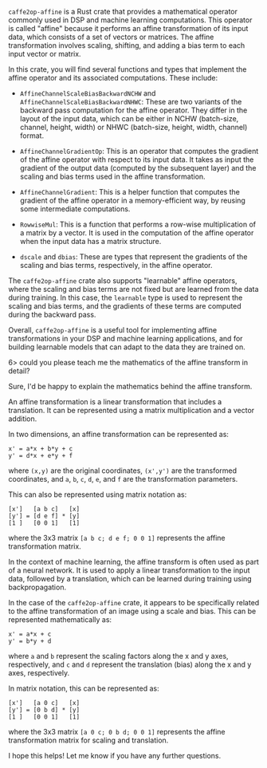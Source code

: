`caffe2op-affine` is a Rust crate that provides
a mathematical operator commonly used in DSP and
machine learning computations. This operator is
called "affine" because it performs an affine
transformation of its input data, which consists
of a set of vectors or matrices. The affine
transformation involves scaling, shifting, and
adding a bias term to each input vector or matrix.

In this crate, you will find several functions and
types that implement the affine operator and its
associated computations. These include:

- `AffineChannelScaleBiasBackwardNCHW` and
  `AffineChannelScaleBiasBackwardNHWC`: These are
  two variants of the backward pass computation
  for the affine operator. They differ in the
  layout of the input data, which can be either in
  NCHW (batch-size, channel, height, width) or
  NHWC (batch-size, height, width, channel)
  format.

- `AffineChannelGradientOp`: This is an operator
  that computes the gradient of the affine
  operator with respect to its input data. It
  takes as input the gradient of the output data
  (computed by the subsequent layer) and the
  scaling and bias terms used in the affine
  transformation.

- `AffineChannelGradient`: This is a helper
  function that computes the gradient of the
  affine operator in a memory-efficient way, by
  reusing some intermediate computations.

- `RowwiseMul`: This is a function that performs
  a row-wise multiplication of a matrix by
  a vector. It is used in the computation of the
  affine operator when the input data has a matrix
  structure.

- `dscale` and `dbias`: These are types that
  represent the gradients of the scaling and bias
  terms, respectively, in the affine operator.

The `caffe2op-affine` crate also supports
"learnable" affine operators, where the scaling
and bias terms are not fixed but are learned from
the data during training. In this case, the
`learnable` type is used to represent the scaling
and bias terms, and the gradients of these terms
are computed during the backward pass.

Overall, `caffe2op-affine` is a useful tool for
implementing affine transformations in your DSP
and machine learning applications, and for
building learnable models that can adapt to the
data they are trained on.

6> could you please teach me the mathematics of
the affine transform in detail?

Sure, I'd be happy to explain the mathematics
behind the affine transform.

An affine transformation is a linear
transformation that includes a translation. It can
be represented using a matrix multiplication and
a vector addition.

In two dimensions, an affine transformation can be
represented as:

```
x' = a*x + b*y + c
y' = d*x + e*y + f
```

where `(x,y)` are the original coordinates,
`(x',y')` are the transformed coordinates, and
`a`, `b`, `c`, `d`, `e`, and `f` are the
transformation parameters.

This can also be represented using matrix notation
as:

```
[x']   [a b c]   [x]
[y'] = [d e f] * [y]
[1 ]   [0 0 1]   [1]
```

where the 3x3 matrix `[a b c; d e f; 0 0 1]`
represents the affine transformation matrix.

In the context of machine learning, the affine
transform is often used as part of a neural
network. It is used to apply a linear
transformation to the input data, followed by
a translation, which can be learned during
training using backpropagation.

In the case of the `caffe2op-affine` crate, it
appears to be specifically related to the affine
transformation of an image using a scale and
bias. This can be represented mathematically as:

```
x' = a*x + c
y' = b*y + d
```

where `a` and `b` represent the scaling factors
along the x and y axes, respectively, and `c` and
`d` represent the translation (bias) along the
x and y axes, respectively.

In matrix notation, this can be represented as:

```
[x']   [a 0 c]   [x]
[y'] = [0 b d] * [y]
[1 ]   [0 0 1]   [1]
```

where the 3x3 matrix `[a 0 c; 0 b d; 0 0 1]`
represents the affine transformation matrix for
scaling and translation.

I hope this helps! Let me know if you have any
further questions.
